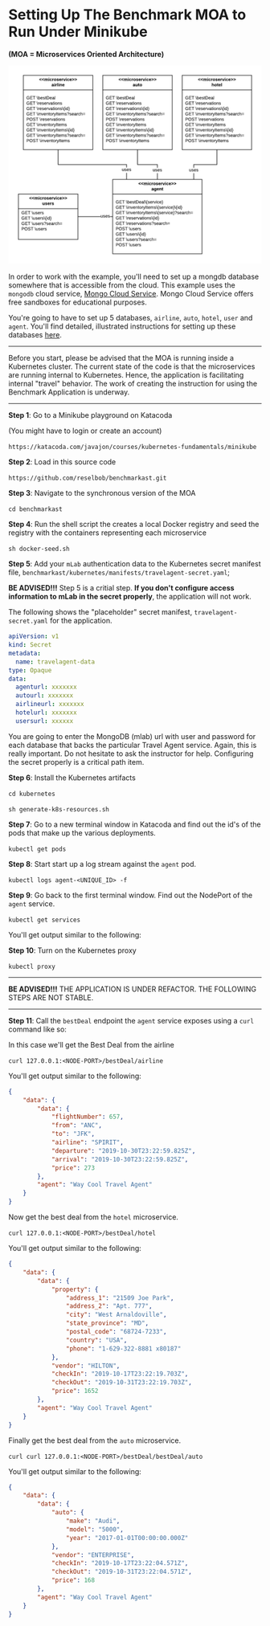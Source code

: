 # Setting Up The Benchmark MOA to Run Under Minikube

**(MOA = Microservices Oriented Architecture)**

![architecture](./images/architecture/sync.png)

In order to work with the example, you'll need to set up a mongdb database somewhere that is accessible from
the cloud. This example uses the `mongodb` cloud service,  [Mongo Cloud Service](https://www.mongodb.com/). Mongo Cloud Service offers free sandboxes for educational purposes.

You're going to have to set up 5 databases, `airline`, `auto`, `hotel`, `user` and `agent`. You'll find
detailed, illustrated instructions for setting up these databases [here](seeding.md).

---- 

Before you start, please be advised that the MOA is running inside a Kubernetes cluster. The current state of the code is that the microservices are running internal to Kubernetes. Hence, the application is facilitating internal "travel" behavior. The work of creating the instruction for using the Benchmark Application is underway.

---- 

**Step 1**: Go to a Minikube playground on Katacoda

(You might have to login or create an account)

`https://katacoda.com/javajon/courses/kubernetes-fundamentals/minikube`

**Step 2**: Load in this source code

`https://github.com/reselbob/benchmarkast.git`

**Step 3**: Navigate to the synchronous version of the MOA

`cd benchmarkast`

**Step 4**: Run the shell script the creates a local Docker registry and seed the registry
with the containers representing each microservice 

`sh docker-seed.sh`

**Step 5**: Add your `mLab` authentication data to the Kubernetes secret manifest file,
 `benchmarkast/kubernetes/manifests/travelagent-secret.yaml`;
 
 **BE ADVISED!!!** Step 5 is a critial step. **If you don't configure access information to mLab in
 the secret properly**, the application will not work.
 
 The following shows the "placeholder" secret manifest, `travelagent-secret.yaml` for the application.

```yaml
apiVersion: v1
kind: Secret
metadata:
  name: travelagent-data
type: Opaque
data:
  agenturl: xxxxxxx
  autourl: xxxxxxx
  airlineurl: xxxxxxx
  hotelurl: xxxxxxx
  usersurl: xxxxxx
```

You are going to enter the MongoDB (mlab) url with user and password for each database that backs
the particular Travel Agent service. Again, this is really important. Do not hesitate to ask the
instructor for help. Configuring the secret properly is a critical path item.

**Step 6**: Install the Kubernetes artifacts

`cd kubernetes`

`sh generate-k8s-resources.sh`

**Step 7**: Go to a new terminal window in Katacoda and find out the id's of the pods that make up the various deployments.

`kubectl get pods`

**Step 8**: Start start up a log stream against the `agent` pod.

`kubectl logs agent-<UNIQUE_ID> -f`

**Step 9**: Go back to the first terminal window. Find out the NodePort of the `agent` service.

`kubectl get services`

You'll get output similar to the following:

**Step 10**: Turn on the Kubernetes proxy

`kubectl proxy`

---

**BE ADVISED!!!** THE APPLICATION IS UNDER REFACTOR. THE FOLLOWING STEPS ARE NOT STABLE.

---

**Step 11**: Call the `bestDeal` endpoint the `agent` service exposes using a `curl` command like so:

In this case we'll get the Best Deal from the airline

`curl 127.0.0.1:<NODE-PORT>/bestDeal/airline`

You'll get output similar to the following:

```json
{
	"data": {
		"data": {
			"flightNumber": 657,
			"from": "ANC",
			"to": "JFK",
			"airline": "SPIRIT",
			"departure": "2019-10-30T23:22:59.825Z",
			"arrival": "2019-10-30T23:22:59.825Z",
			"price": 273
		},
		"agent": "Way Cool Travel Agent"
	}
}
```

Now get the best deal from the `hotel` microservice.

`curl 127.0.0.1:<NODE-PORT>/bestDeal/hotel`

You'll get output similar to the following:

```json
{
	"data": {
		"data": {
			"property": {
				"address_1": "21509 Joe Park",
				"address_2": "Apt. 777",
				"city": "West Arnaldoville",
				"state_province": "MD",
				"postal_code": "68724-7233",
				"country": "USA",
				"phone": "1-629-322-8881 x80187"
			},
			"vendor": "HILTON",
			"checkIn": "2019-10-17T23:22:19.703Z",
			"checkOut": "2019-10-31T23:22:19.703Z",
			"price": 1652
		},
		"agent": "Way Cool Travel Agent"
	}
}

```

Finally  get the best deal from the `auto` microservice.

`curl curl 127.0.0.1:<NODE-PORT>/bestDeal/bestDeal/auto`

You'll get output similar to the following:

```json
{
	"data": {
		"data": {
			"auto": {
				"make": "Audi",
				"model": "5000",
				"year": "2017-01-01T00:00:00.000Z"
			},
			"vendor": "ENTERPRISE",
			"checkIn": "2019-10-17T23:22:04.571Z",
			"checkOut": "2019-10-31T23:22:04.571Z",
			"price": 168
		},
		"agent": "Way Cool Travel Agent"
	}
}
```